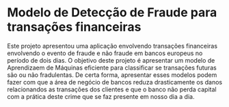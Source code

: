 # Modelo de Detecção de Fraude para transações financeiras

Este projeto apresentou uma aplicação envolvendo transações financeiras envolvendo o evento de fraude e não fraude em bancos europeus no período de dois dias. O objetivo deste projeto é apresentar um modelo de Aprendizaem de Máquinas eficiente para classificar se transações futuras são ou não fradulentas. De certa forma, apresentar esses modelos podem fazer com que a área de negócio de bancos reduza drasticamente os danos relacionandos as transações dos clientes e que o banco não perda capital com a prática deste crime que se faz presente em nosso dia a dia.

